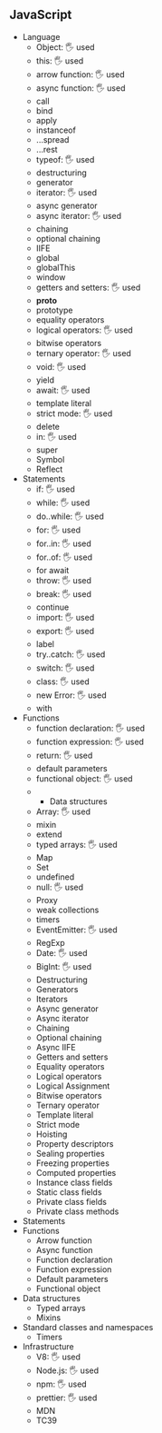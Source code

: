 ## JavaScript

- Language
  - Object: 🖐️ used
  - this: 🖐️ used
  - arrow function: 🖐️ used
  - async function: 🖐️ used
  - call
  - bind
  - apply
  - instanceof
  - ...spread
  - ...rest
  - typeof: 🖐️ used
  - destructuring
  - generator
  - iterator: 🖐️ used
  - async generator
  - async iterator: 🖐️ used
  - chaining
  - optional chaining
  - IIFE
  - global
  - globalThis
  - window
  - getters and setters: 🖐️ used
  - __proto__
  - prototype
  - equality operators
  - logical operators: 🖐️ used
  - bitwise operators
  - ternary operator: 🖐️ used
  - void: 🖐️ used
  - yield
  - await: 🖐️ used
  - template literal
  - strict mode: 🖐️ used
  - delete
  - in: 🖐️ used
  - super
  - Symbol
  - Reflect
- Statements
  - if: 🖐️ used
  - while: 🖐️ used
  - do..while: 🖐️ used
  - for: 🖐️ used
  - for..in: 🖐️ used
  - for..of: 🖐️ used
  - for await
  - throw: 🖐️ used
  - break: 🖐️ used
  - continue
  - import: 🖐️ used
  - export: 🖐️ used
  - label
  - try..catch: 🖐️ used
  - switch: 🖐️ used
  - class: 🖐️ used
  - new Error: 🖐️ used
  - with
- Functions
  - function declaration: 🖐️ used
  - function expression: 🖐️ used
  - return: 🖐️ used
  - default parameters
  - functional object: 🖐️ used
  - - Data structures
  - Array: 🖐️ used
  - mixin
  - extend
  - typed arrays: 🖐️ used
  - Map
  - Set
  - undefined
  - null: 🖐️ used
  - Proxy
  - weak collections
  - timers
  - EventEmitter: 🖐️ used
  - RegExp
  - Date: 🖐️ used
  - BigInt: 🖐️ used
  - Destructuring
  - Generators
  - Iterators
  - Async generator
  - Async iterator
  - Chaining
  - Optional chaining
  - Async IIFE
  - Getters and setters
  - Equality operators
  - Logical operators
  - Logical Assignment
  - Bitwise operators
  - Ternary operator
  - Template literal
  - Strict mode
  - Hoisting
  - Property descriptors
  - Sealing properties
  - Freezing properties
  - Computed properties
  - Instance class fields
  - Static class fields
  - Private class fields
  - Private class methods
- Statements
- Functions
  - Arrow function
  - Async function
  - Function declaration
  - Function expression
  - Default parameters
  - Functional object
- Data structures
  - Typed arrays
  - Mixins
- Standard classes and namespaces
  - Timers
- Infrastructure
  - V8: 🖐️ used
  - Node.js: 🖐️ used
  - npm: 🖐️ used
  - prettier: 🖐️ used
  - MDN
  - TC39
